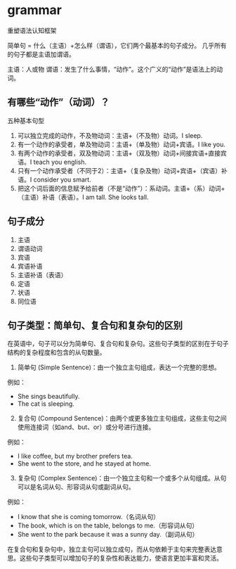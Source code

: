 # grammar
重塑语法认知框架

简单句 = 什么（主语）+怎么样（谓语），它们两个最基本的句子成分。
几乎所有的句子都是主语加谓语。

主语：人或物
谓语：发生了什么事情，“动作”。这个广义的“动作”是语法上的动词。

## 有哪些“动作”（动词）？

五种基本句型

1. 可以独立完成的动作，不及物动词：主语+（不及物）动词。I sleep.
2. 有一个动作的承受者，单及物动词：主语+（单及物）动词+宾语。I like you.
3. 有两个动作的承受者，双及物动词：主语+（双及物）动词+间接宾语+直接宾语。I teach you english.
4. 只有一个动作承受者（不同于2）：主语+（复杂及物）动词+宾语+（宾语）补语。I consider you smart.
5. 把这个词后面的信息赋予给前者（不是“动作”）：系动词。主语+（系）动词+（主语）补语（表语）。I am tall. She looks tall.

## 句子成分

1. 主语
2. 谓语动词
3. 宾语
4. 宾语补语
5. 主语补语（表语）
6. 定语
7. 状语
8. 同位语

## 句子类型：简单句、复合句和复杂句的区别

在英语中，句子可以分为简单句、复合句和复杂句。这些句子类型的区别在于句子结构的复杂程度和包含的从句数量。

1. 简单句 (Simple Sentence)：由一个独立主句组成，表达一个完整的思想。

例如：
- She sings beautifully.
- The cat is sleeping.

2. 复合句 (Compound Sentence)：由两个或更多独立主句组成，这些主句之间使用连接词（如and、but、or）或分号进行连接。

例如：
- I like coffee, but my brother prefers tea.
- She went to the store, and he stayed at home.

3. 复杂句 (Complex Sentence)：由一个独立主句和一个或多个从句组成。从句可以是名词从句、形容词从句或副词从句。

例如：
- I know that she is coming tomorrow.（名词从句）
- The book, which is on the table, belongs to me.（形容词从句）
- She went to the park because it was a sunny day.（副词从句）

在复合句和复杂句中，独立主句可以独立成句，而从句依赖于主句来完整表达意思。这些句子类型可以增加句子的复杂性和表达能力，使语言更加丰富和灵活。